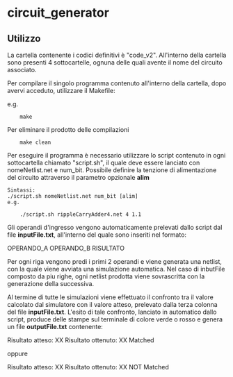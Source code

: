 # circuit_generator

## Utilizzo
La cartella contenente i codici definitivi è "code_v2". All'interno della cartella sono presenti 4 sottocartelle, ognuna delle quali avente il nome del circuito associato.

Per compilare il singolo programma contenuto all'interno della cartella, dopo avervi acceduto, utilizzare il Makefile:

e.g.
```
    make
```
Per eliminare il prodotto delle compilazioni 
```
    make clean
```
Per eseguire il programma è necessario utilizzare lo script contenuto in ogni sottocartella chiamato "script.sh", il quale deve essere lanciato con nomeNetlist.net e num_bit. Possibile definire la tenzione di alimentazione del circuito attraverso il parametro opzionale **alim**

```
Sintassi:
./script.sh nomeNetlist.net num_bit [alim]
e.g.

    ./script.sh rippleCarryAdder4.net 4 1.1
```

Gli operandi d'ingresso vengono automaticamente prelevati dallo script dal file **inputFile.txt**, all'interno del quale sono inseriti nel formato: 

OPERANDO_A OPERANDO_B RISULTATO 
    
Per ogni riga vengono predi i primi 2 operandi e viene generata una netlist, con la quale viene avviata una simulazione automatica. Nel caso di inbutFile composto da piu righe, ogni netlist prodotta viene sovrascritta con la generazione della successiva.

Al termine di tutte le simulazioni viene effettuato il confronto tra il valore calcolato dal simulatore con il valore atteso, prelevato dalla terza colonna del file **inputFile.txt**. L'esito di tale confronto, lanciato in automatico dallo script, produce delle stampe sul terminale di colore verde o rosso e genera un file **outputFile.txt** contenente:

Risultato atteso: XX	Risultato ottenuto: XX	    Matched 

oppure

Risultato atteso: XX	Risultato ottenuto: XX	    NOT Matched 

